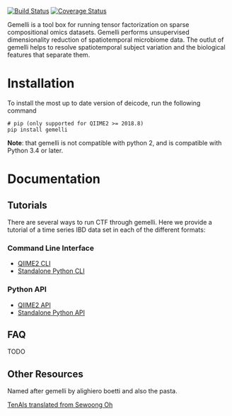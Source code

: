 [![Build Status](https://travis-ci.org/cameronmartino/gemelli.svg?branch=master)](https://travis-ci.org/cameronmartino/gemelli)
[![Coverage Status](https://coveralls.io/repos/github/cameronmartino/gemelli/badge.svg?branch=master)](https://coveralls.io/github/cameronmartino/gemelli?branch=master)

Gemelli is a tool box for running tensor factorization on sparse compositional omics datasets. Gemelli performs unsupervised dimensionality reduction of spatiotemporal microbiome data. The outlut of gemelli helps to resolve spatiotemporal subject variation and the biological features that separate them. 

# Installation

To install the most up to date version of deicode, run the following command

    # pip (only supported for QIIME2 >= 2018.8)
    pip install gemelli

**Note**: that gemelli is not compatible with python 2, and is compatible with Python 3.4 or later. 

# Documentation

## Tutorials 

There are several ways to run CTF through gemelli. Here we provide a tutorial of a time series IBD data set in each of the different formats:

### Command Line Interface
* [QIIME2 CLI](https://github.com/cameronmartino/gemelli/blob/master/ipynb/tutorials/IBD-Tutorial-QIIME2-CLI.md)
* [Standalone Python CLI](https://github.com/cameronmartino/gemelli/blob/master/ipynb/tutorials/IBD-Tutorial-standalone-CLI.md)

### Python API
* [QIIME2 API](https://nbviewer.jupyter.org/github.com/cameronmartino/gemelli/blob/master/ipynb/tutorials/IBD-Tutorial-QIIME2-API.ipynb)
* [Standalone Python API](https://nbviewer.jupyter.org/github.com/cameronmartino/gemelli/blob/master/ipynb/tutorials/IBD-Tutorial-standalone-API.ipynb)

## FAQ

TODO

## Other Resources

Named after gemelli by alighiero boetti and also the pasta. 

[TenAls translated from Sewoong Oh](http://swoh.web.engr.illinois.edu/software/optspace/code.html)
